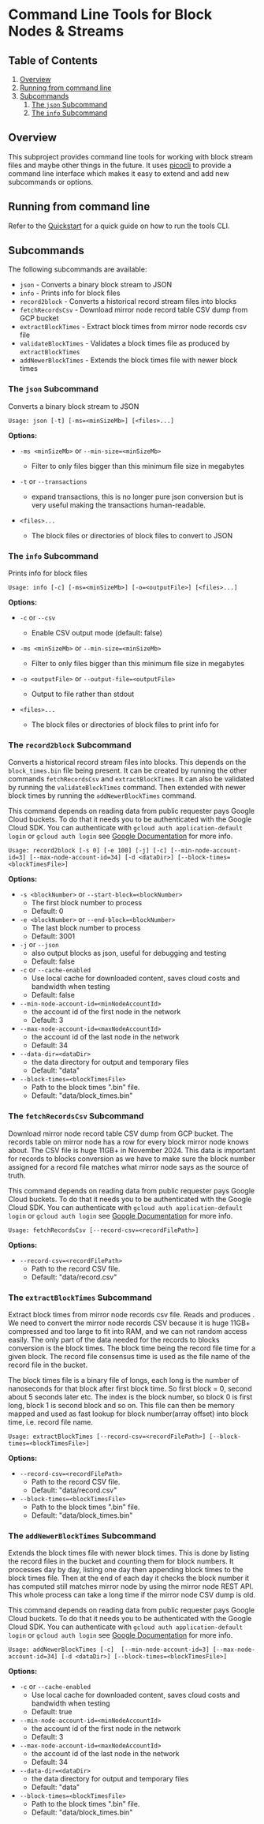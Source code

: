 # Command Line Tools for Block Nodes & Streams

## Table of Contents

1. [Overview](#overview)
2. [Running from command line](#running-from-command-line)
3. [Subcommands](#subcommands)
   1. [The `json` Subcommand](#the-json-subcommand)
   2. [The `info` Subcommand](#the-info-subcommand)

## Overview

This subproject provides command line tools for working with block stream files and maybe other things in the future. It
uses [picocli](https://picocli.info) to provide a command line interface which makes it easy to extend and add new
subcommands or options.

## Running from command line

Refer to the [Quickstart](docs/quickstart.md) for a quick guide on how to run the tools CLI.

## Subcommands

The following subcommands are available:
- `json` - Converts a binary block stream to JSON
- `info` - Prints info for block files
- `record2block` - Converts a historical record stream files into blocks
- `fetchRecordsCsv` - Download mirror node record table CSV dump from GCP bucket
- `extractBlockTimes` - Extract block times from mirror node records csv file
- `validateBlockTimes` - Validates a block times file as produced by `extractBlockTimes`
- `addNewerBlockTimes` - Extends the block times file with newer block times

### The `json` Subcommand

Converts a binary block stream to JSON

`Usage: json [-t] [-ms=<minSizeMb>] [<files>...]`

**Options:**

- `-ms <minSizeMb>` or `--min-size=<minSizeMb>`
   - Filter to only files bigger than this minimum file size in megabytes

- `-t` or `--transactions`
   - expand transactions, this is no longer pure json conversion but is very useful making the
transactions human-readable.

- `<files>...`
   - The block files or directories of block files to convert to JSON

### The `info` Subcommand

Prints info for block files

`Usage: info [-c] [-ms=<minSizeMb>] [-o=<outputFile>] [<files>...]`

**Options:**

- `-c` or `--csv`
   - Enable CSV output mode (default: false)

- `-ms <minSizeMb>` or `--min-size=<minSizeMb>`
   - Filter to only files bigger than this minimum file size in megabytes

- `-o <outputFile>` or `--output-file=<outputFile>`
   - Output to file rather than stdout

- `<files>...`
   - The block files or directories of block files to print info for

### The `record2block` Subcommand

Converts a historical record stream files into blocks. This depends on the `block_times.bin` file being present. It can 
be created by running the other commands `fetchRecordsCsv` and `extractBlockTimes`. It can also be validated by running
the `validateBlockTimes` command. Then extended with newer block times by running the `addNewerBlockTimes` command.

This command depends on reading data from public requester pays Google Cloud buckets. To do that it needs you to be 
authenticated with the Google Cloud SDK. You can authenticate with `gcloud auth application-default login` or 
`gcloud auth login` see [Google Documentation](https://cloud.google.com/storage/docs/reference/libraries#authentication) 
for more info.

`Usage: record2block [-s 0] [-e 100] [-j] [-c] [--min-node-account-id=3] [--max-node-account-id=34] [-d <dataDir>] [--block-times=<blockTimesFile>] `

**Options:**

- `-s <blockNumber>` or `--start-block=<blockNumber>`
   - The first block number to process
   - Default: 0
- `-e <blockNumber>` or `--end-block=<blockNumber>`
   - The last block number to process
   - Default: 3001
- `-j` or `--json`
   - also output blocks as json, useful for debugging and testing
   - Default: false
- `-c` or `--cache-enabled`
   - Use local cache for downloaded content, saves cloud costs and bandwidth when testing
   - Default: false
- `--min-node-account-id=<minNodeAccountId>`
   - the account id of the first node in the network
   - Default: 3
- `--max-node-account-id=<maxNodeAccountId>`
   - the account id of the last node in the network
   - Default: 34
- `--data-dir=<dataDir>`
   - the data directory for output and temporary files
   - Default: "data"
- `--block-times=<blockTimesFile>`
   - Path to the block times ".bin" file.
   - Default: "data/block_times.bin"

### The `fetchRecordsCsv` Subcommand

Download mirror node record table CSV dump from GCP bucket. The records table on mirror node has a row for every block 
mirror node knows about. The CSV file is huge 11GB+ in November 2024. This data is important for records to blocks 
conversion as we have to make sure the block number assigned for a record file matches what mirror node says as the 
source of truth. 

This command depends on reading data from public requester pays Google Cloud buckets. To do that it needs you to be
authenticated with the Google Cloud SDK. You can authenticate with `gcloud auth application-default login` or
`gcloud auth login` see [Google Documentation](https://cloud.google.com/storage/docs/reference/libraries#authentication)
for more info.

`Usage: fetchRecordsCsv [--record-csv=<recordFilePath>]`

**Options:**

- `--record-csv=<recordFilePath>`
   - Path to the record CSV file.
   - Default: "data/record.csv"

### The `extractBlockTimes` Subcommand

Extract block times from mirror node records csv file. Reads <recordFilePath> and produces <blockTimesFile>. We need to 
convert the mirror node records CSV because it is huge 11GB+ compressed and too large to fit into RAM, and we can not 
random access easily. The only part of the data needed for the records to blocks conversion is the block times. The 
block time being the record file time for a given block. The record file consensus time is used as the file name of the 
record file in the bucket.

The block times file is a binary file of longs, each long is the number of nanoseconds for that block after first block 
time. So first block = 0, second about 5 seconds later etc. The index is the block number, so block 0 is first long, 
block 1 is second block and so on. This file can then be memory mapped and used as fast lookup for block 
number(array offset) into block time, i.e. record file name.

`Usage: extractBlockTimes [--record-csv=<recordFilePath>] [--block-times=<blockTimesFile>]`

**Options:**

- `--record-csv=<recordFilePath>`
   - Path to the record CSV file.
   - Default: "data/record.csv"
- `--block-times=<blockTimesFile>`
   - Path to the block times ".bin" file.
   - Default: "data/block_times.bin"


### The `addNewerBlockTimes` Subcommand

Extends the block times file with newer block times. This is done by listing the record files in the bucket and 
counting them for block numbers. It processes day by day, listing one day then appending block times to the block times
file. Then at the end of each day it checks the block number it has computed still matches mirror node by using the
mirror node REST API. This whole process can take a long time if the mirror node CSV dump is old.

This command depends on reading data from public requester pays Google Cloud buckets. To do that it needs you to be
authenticated with the Google Cloud SDK. You can authenticate with `gcloud auth application-default login` or
`gcloud auth login` see [Google Documentation](https://cloud.google.com/storage/docs/reference/libraries#authentication)
for more info.

`Usage: addNewerBlockTimes [-c]  [--min-node-account-id=3] [--max-node-account-id=34] [-d <dataDir>] [--block-times=<blockTimesFile>]`

**Options:**

- `-c` or `--cache-enabled`
  - Use local cache for downloaded content, saves cloud costs and bandwidth when testing
  - Default: true
- `--min-node-account-id=<minNodeAccountId>`
  - the account id of the first node in the network
  - Default: 3
- `--max-node-account-id=<maxNodeAccountId>`
  - the account id of the last node in the network
  - Default: 34
- `--data-dir=<dataDir>`
  - the data directory for output and temporary files
  - Default: "data"
- `--block-times=<blockTimesFile>`
  - Path to the block times ".bin" file.
  - Default: "data/block_times.bin"
